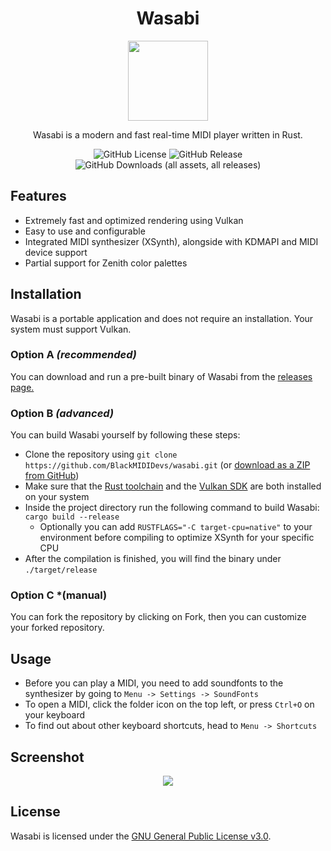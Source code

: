 <h1 align="center">Wasabi</h1>
<p align="center"><img src="/assets/logo.svg" width="128"/></p>
<p align="center">Wasabi is a modern and fast real-time MIDI player written in Rust.</p>
<p align="center">
<img alt="GitHub License" src="https://img.shields.io/github/license/BlackMIDIDevs/wasabi">
<img alt="GitHub Release" src="https://img.shields.io/github/v/release/BlackMIDIDevs/wasabi">
<img alt="GitHub Downloads (all assets, all releases)" src="https://img.shields.io/github/downloads/BlackMIDIDevs/wasabi/total">
</p>

## Features

- Extremely fast and optimized rendering using Vulkan
- Easy to use and configurable
- Integrated MIDI synthesizer (XSynth), alongside with KDMAPI and MIDI device support
- Partial support for Zenith color palettes

## Installation

Wasabi is a portable application and does not require an installation.
Your system must support Vulkan.

### Option A *(recommended)*

You can download and run a pre-built binary of Wasabi from the [releases page.](https://github.com/blackmidiuser/wasabi/releases/tag/v1.0-initial-release)

### Option B *(advanced)*

You can build Wasabi yourself by following these steps:

- Clone the repository using `git clone https://github.com/BlackMIDIDevs/wasabi.git` (or [download as a ZIP from GitHub](https://github.com/BlackMIDIDevs/wasabi/archive/refs/heads/master.zip))
- Make sure that the [Rust toolchain](https://rustup.rs/) and the [Vulkan SDK](https://vulkan.lunarg.com/) are both installed on your system
- Inside the project directory run the following command to build Wasabi: `cargo build --release`
    - Optionally you can add `RUSTFLAGS="-C target-cpu=native"` to your environment before compiling to optimize XSynth for your specific CPU
- After the compilation is finished, you will find the binary under `./target/release`
### Option C *(manual)
You can fork the repository by clicking on Fork, then you can customize your forked repository.
## Usage

- Before you can play a MIDI, you need to add soundfonts to the synthesizer by going to `Menu -> Settings -> SoundFonts`
- To open a MIDI, click the folder icon on the top left, or press `Ctrl+O` on your keyboard
- To find out about other keyboard shortcuts, head to `Menu -> Shortcuts`

## Screenshot

<p align="center"><img src="/assets/screenshot.png"/></p>

## License
Wasabi is licensed under the [GNU General Public License v3.0](https://www.gnu.org/licenses/gpl-3.0.en.html#license-text).
